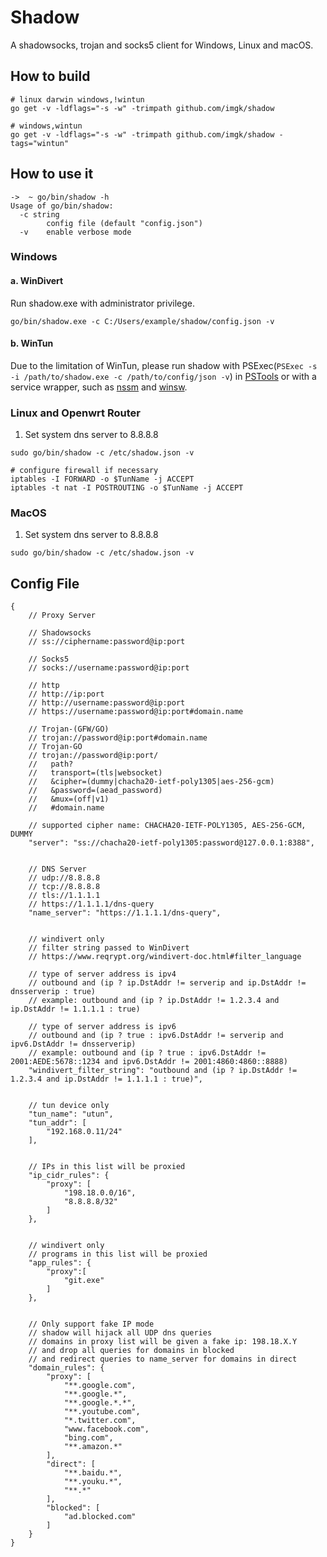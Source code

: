 # Shadow

A shadowsocks, trojan and socks5 client for Windows, Linux and macOS.

## How to build

```
# linux darwin windows,!wintun
go get -v -ldflags="-s -w" -trimpath github.com/imgk/shadow

# windows,wintun
go get -v -ldflags="-s -w" -trimpath github.com/imgk/shadow -tags="wintun"
```

## How to use it

```
->  ~ go/bin/shadow -h
Usage of go/bin/shadow:
  -c string
    	config file (default "config.json")
  -v	enable verbose mode
```

### Windows

#### a. WinDivert

Run shadow.exe with administrator privilege.
```
go/bin/shadow.exe -c C:/Users/example/shadow/config.json -v
```

#### b. WinTun

Due to the limitation of WinTun, please run shadow with PSExec(`PSExec -s -i /path/to/shadow.exe -c /path/to/config/json -v`) in [PSTools](https://docs.microsoft.com/zh-cn/sysinternals/downloads/pstools) or with a service wrapper, such as [nssm](https://nssm.cc) and [winsw](https://github.com/winsw/winsw).

### Linux and Openwrt Router

1. Set system dns server to 8.8.8.8

```
sudo go/bin/shadow -c /etc/shadow.json -v
```

```
# configure firewall if necessary
iptables -I FORWARD -o $TunName -j ACCEPT
iptables -t nat -I POSTROUTING -o $TunName -j ACCEPT
```

### MacOS

1. Set system dns server to 8.8.8.8

```
sudo go/bin/shadow -c /etc/shadow.json -v
```

## Config File
```
{
    // Proxy Server

    // Shadowsocks
    // ss://ciphername:password@ip:port

    // Socks5
    // socks://username:password@ip:port

    // http
    // http://ip:port
    // http://username:password@ip:port
    // https://username:password@ip:port#domain.name

    // Trojan-(GFW/GO)
    // trojan://password@ip:port#domain.name
    // Trojan-GO
    // trojan://password@ip:port/
    //   path?
    //   transport=(tls|websocket)
    //   &cipher=(dummy|chacha20-ietf-poly1305|aes-256-gcm)
    //   &password=(aead_password)
    //   &mux=(off|v1)
    //   #domain.name

    // supported cipher name: CHACHA20-IETF-POLY1305, AES-256-GCM, DUMMY
    "server": "ss://chacha20-ietf-poly1305:password@127.0.0.1:8388",


    // DNS Server
    // udp://8.8.8.8
    // tcp://8.8.8.8
    // tls://1.1.1.1
    // https://1.1.1.1/dns-query
    "name_server": "https://1.1.1.1/dns-query",


    // windivert only
    // filter string passed to WinDivert
    // https://www.reqrypt.org/windivert-doc.html#filter_language

    // type of server address is ipv4
    // outbound and (ip ? ip.DstAddr != serverip and ip.DstAddr != dnsserverip : true)
    // example: outbound and (ip ? ip.DstAddr != 1.2.3.4 and ip.DstAddr != 1.1.1.1 : true)

    // type of server address is ipv6
    // outbound and (ip ? true : ipv6.DstAddr != serverip and ipv6.DstAddr != dnsserverip)
    // example: outbound and (ip ? true : ipv6.DstAddr != 2001:AEDE:5678::1234 and ipv6.DstAddr != 2001:4860:4860::8888)
    "windivert_filter_string": "outbound and (ip ? ip.DstAddr != 1.2.3.4 and ip.DstAddr != 1.1.1.1 : true)",


    // tun device only
    "tun_name": "utun",
    "tun_addr": [
        "192.168.0.11/24"
    ],


    // IPs in this list will be proxied
    "ip_cidr_rules": {
        "proxy": [
            "198.18.0.0/16",
            "8.8.8.8/32"
        ]
    },


    // windivert only
    // programs in this list will be proxied
    "app_rules": {
        "proxy":[
            "git.exe"
        ]
    },


    // Only support fake IP mode
    // shadow will hijack all UDP dns queries
    // domains in proxy list will be given a fake ip: 198.18.X.Y
    // and drop all queries for domains in blocked
    // and redirect queries to name_server for domains in direct
    "domain_rules": {
        "proxy": [
            "**.google.com",
            "**.google.*",
            "**.google.*.*",
            "**.youtube.com",
            "*.twitter.com",
            "www.facebook.com",
            "bing.com",
            "**.amazon.*"
        ],
        "direct": [
            "**.baidu.*",
            "**.youku.*",
            "**.*"
        ],
        "blocked": [
            "ad.blocked.com"
        ]
    }
}
```
